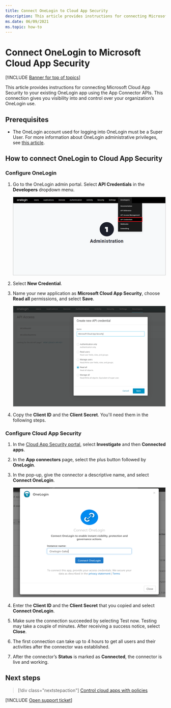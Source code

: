 ```yaml
---
title: Connect OneLogin to Cloud App Security
description: This article provides instructions for connecting Microsoft Cloud App Security to your existing OneLogin app using the App Connector APIs. 
ms.date: 06/09/2021
ms.topic: how-to
---
```

# Connect OneLogin to Microsoft Cloud App Security

[!INCLUDE [Banner for top of topics](includes/banner.md)]

This article provides instructions for connecting Microsoft Cloud App Security to your existing OneLogin app using the App Connector APIs. This connection gives you visibility into and control over your organization’s OneLogin use.

## Prerequisites

- The OneLogin account used for logging into OneLogin must be a Super User. For more information about OneLogin administrative privileges, see [this article](https://onelogin.service-now.com/kb_view_customer.do?sysparm_article=KB0010391).

## How to connect OneLogin to Cloud App Security

### Configure OneLogin

1. Go to the OneLogin admin portal. Select **API Credentials** in the **Developers** dropdown menu.

    ![Select API credentials](media/api-credentials-onelogin.png)

1. Select **New Credential**.
1. Name your new application as **Microsoft Cloud App Security**, choose **Read all** permissions, and select **Save**.

    ![Create new API credential](media/create-new-api-credential-onelogin.png)

1. Copy the **Client ID** and the **Client Secret**. You'll need them in the following steps.

### Configure Cloud App Security

1. In the [Cloud App Security portal](https://portal.cloudappsecurity.com/), select **Investigate** and then **Connected apps**.
1. In the **App connectors** page, select the plus button followed by **OneLogin**.
1. In the pop-up, give the connector a descriptive name, and select **Connect OneLogin**.

    ![Connect OneLogin](media/connect-onelogin.png)

1. Enter the **Client ID** and the **Client Secret** that you copied and select **Connect OneLogin**.
1. Make sure the connection succeeded by selecting Test now. Testing may take a couple of minutes. After receiving a success notice, select **Close**.
1. The first connection can take up to 4 hours to get all users and their activities after the connector was established.
1. After the connector’s **Status** is marked as **Connected**, the connector is live and working.

## Next steps

> [!div class="nextstepaction"]
> [Control cloud apps with policies](control-cloud-apps-with-policies.md)

[!INCLUDE [Open support ticket](includes/support.md)]
